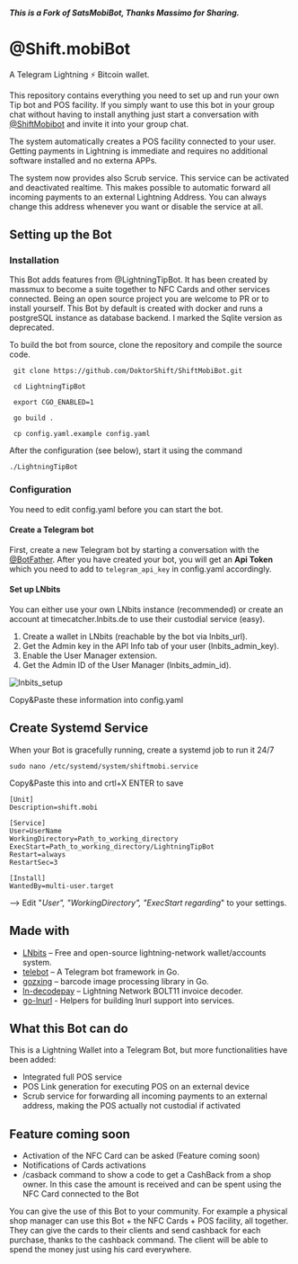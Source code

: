 ##### This is a Fork of SatsMobiBot, Thanks Massimo for Sharing.

# @Shift.mobiBot

A Telegram Lightning ⚡️ Bitcoin wallet.

This repository contains everything you need to set up and run your own Tip bot and POS facility. If you simply want to use this bot in your group chat without having to install anything just start a conversation with [@ShiftMobibot](https://t.me/ShiftMobibot) and invite it into your group chat.

The system automatically creates a POS facility connected to your user. Getting payments in Lightning is immediate and requires no additional software installed and no externa APPs.

The system now provides also Scrub service. This service can be activated and deactivated realtime. This makes possible to automatic forward all incoming payments to an external Lightning Address. You can always change this address whenever you want or disable the service at all.

## Setting up the Bot

### Installation

This Bot adds features from @LightningTipBot. It has been created by massmux to become a suite together to NFC Cards and other services connected. Being an open source project you are welcome to PR or to install yourself. This Bot by default is created with docker and runs a postgreSQL instance as database backend. I marked the Sqlite version as deprecated.

To build the bot from source, clone the repository and compile the source code.

``` 
 git clone https://github.com/DoktorShift/ShiftMobiBot.git
``` 
``` 
 cd LightningTipBot
``` 
``` 
 export CGO_ENABLED=1
``` 
``` 
 go build .
``` 
``` 
 cp config.yaml.example config.yaml
```
After the configuration (see below), start it using the command
``` 
./LightningTipBot
``` 

### Configuration

You need to edit config.yaml before you can start the bot.

#### Create a Telegram bot

First, create a new Telegram bot by starting a conversation with the [@BotFather](https://core.telegram.org/bots#6-botfather). After you have created your bot, you will get an **Api Token** which you need to add to `telegram_api_key` in config.yaml accordingly.

#### Set up LNbits

You can either use your own LNbits instance (recommended) or create an account at timecatcher.lnbits.de to use their custodial service (easy).

1) Create a wallet in LNbits (reachable by the bot via lnbits_url).
2) Get the Admin key in the API Info tab of your user (lnbits_admin_key).
3) Enable the User Manager extension.
4) Get the Admin ID of the User Manager (lnbits_admin_id).

![lnbits_setup](https://github.com/DoktorShift/ShiftMobiBot/assets/106493492/53ab010c-e761-44b7-8e26-89d629b3974f)


Copy&Paste these information into config.yaml


## Create Systemd Service

When your Bot is gracefully running, create a systemd job to run it 24/7

```
sudo nano /etc/systemd/system/shiftmobi.service
```

Copy&Paste this into and crtl+X ENTER to save

```
[Unit]
Description=shift.mobi

[Service]
User=UserName
WorkingDirectory=Path_to_working_directory
ExecStart=Path_to_working_directory/LightningTipBot
Restart=always
RestartSec=3

[Install]
WantedBy=multi-user.target
```
--> Edit "_User", "WorkingDirectory", "ExecStart regarding_" to your settings.


## Made with

- [LNbits](https://github.com/lnbits/lnbits) – Free and open-source lightning-network wallet/accounts system.
- [telebot](https://github.com/tucnak/telebot) – A Telegram bot framework in Go.
- [gozxing](https://github.com/makiuchi-d/gozxing) – barcode image processing library in Go.
- [ln-decodepay](https://github.com/fiatjaf/ln-decodepay) – Lightning Network BOLT11 invoice decoder.
- [go-lnurl](https://github.com/fiatjaf/go-lnurl) - Helpers for building lnurl support into services.

## What this Bot can do

This is a Lightning Wallet into a Telegram Bot, but more functionalities have been added:

- Integrated full POS service
- POS Link generation for executing POS on an external device
- Scrub service for forwarding all incoming payments to an external address, making the POS actually not custodial if activated

## Feature coming soon
- Activation of the NFC Card can be asked (Feature coming soon)
- Notifications of Cards activations
- /casback command to show a code to get a CashBack from a shop owner. In this case the amount is received and can be spent using the NFC Card connected to the Bot

You can give the use of this Bot to your community. For example a physical shop manager can use this Bot + the NFC Cards + POS facility, all together. They can give the cards to their clients and send cashback for each purchase, thanks to the cashback command. The client will be able to spend the money just using his card everywhere.

